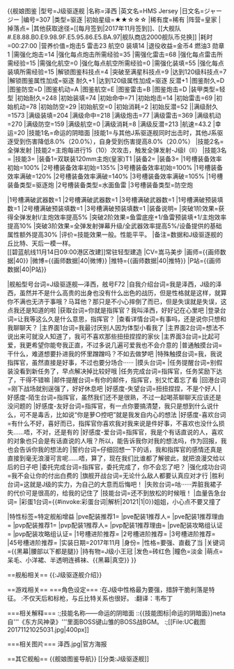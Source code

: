 {{舰娘图鉴
|型号=J级驱逐舰
|名称=泽西
|英文名=HMS Jersey
|日文名=ジャージー
|编号=307
|类型=驱逐
|初始星级=★★☆☆☆
|稀有度=稀有
|阵营=皇家
|掉落点=
|其他获取途径=[[每月签到|2017年11月签到]]、[[大舰队#.E8.88.B0.E9.98.9F.E5.95.86.E5.BA.97|舰队商店2000舰队币兑换]]
|耗时=00:27:00
|营养价值=炮击5 雷击23 航空0 装填14
|退役收益=金币4 燃油3 勋章1
|需强化炮击=14
|强化每点炮击所需经验=35
|需强化雷击=68
|强化每点雷击所需经验=15
|需强化航空=0
|强化每点航空所需经验=0
|需强化装填=55
|强化每点装填所需经验=15
|解锁图鉴科技点=4
|突破至满星科技点=9
|达到120级科技点=7
|解锁图鉴属性加成=驱逐 耐久+1
|达到120级属性加成=驱逐 反潜+1
|图鉴耐久=D
|图鉴防空=D
|图鉴机动=A
|图鉴航空=E
|图鉴雷击=B
|图鉴炮击=D
|装甲类型=轻型
|初始耐久=248
|初始装填=74
|初始命中=71
|初始炮击=14
|初始雷击=69
|初始机动=78
|初始防空=29
|初始航空=0
|初始消耗=2
|初始反潜=52
||满级耐久=1573
|满级装填=204
|满级命中=218
|满级炮击=77
|满级雷击=369
|满级机动=270
|满级防空=159
|满级航空=0
|满级消耗=8
|满级反潜=213
|航速=43.2
|幸运=20
|技能1名=命运的阴暗面
|技能1=与其他J系驱逐舰同时出击时，其他J系驱逐受到伤害降低8.0%（20.0%），自身受到伤害提高8.0%（20.0%）
|技能2名=全弹发射
|技能2=主炮每进行15（10）次攻击，触发全弹发射-J级I（II）
|技能3名=
|技能3=
|装备1=双联装120mm主炮(皇家)T1
|装备2=
|装备3=
|1号槽装备效率初始=100%
|2号槽装备效率初始=135%
|3号槽装备效率初始=100%
|1号槽装备效率满破=120%
|2号槽装备效率满破=140%
|3号槽装备效率满破=105%
|1号槽装备类型=驱逐炮
|2号槽装备类型=水面鱼雷
|3号槽装备类型=防空炮
<!--鱼雷底座数不代表武器数，不了解的请勿修改数据。-->
|1号槽满破武器数=1
|2号槽满破武器数=1
|3号槽满破武器数=1
|1号槽满破预装填数=1
|2号槽满破预装填数=1
|3号槽满破预装填数=1
|装备说明=
|突破1阶效果=获得全弹发射I/主炮效率提高5%
|突破2阶效果=鱼雷底座+1/鱼雷预装填+1/主炮效率提高10%
|突破3阶效果=全弹发射弹幕升级/全武器效率提高5%/设备提供的基础属性额外提高30%
|评价=技能效果一般。性能平平。
|备注=数据和J级驱逐舰的丘比特、天后一模一样。<br>[[碧蓝航线11月14日09:00港区改建]]常驻轻型建造
|CV=嵩马美步
|画师={{画师数据|40}}
|微博={{画师数据|40|微博}}
|推特={{画师数据|40|推特}}
|P站={{画师数据|40|P站}}

|舰船型号台词=J级驱逐舰—泽西，舷号F72
|自我介绍台词=我是泽西，J级的泽西，虽然并不是什么高贵的出身也没有什么出色的战历，但是性格就是这样，就算你不满也无济于事哦？马耳他？那只是不小心摔倒了而已，但是失误就是失误，这点我还是知道的啦
|获取台词=你就是指挥官？我叫泽西，好好记在心里吧
|登录台词=让我等这么久是什么意思，指挥官？
|查看详情台词=有事吗，还是说你只想和我聊聊天？
|主界面1台词=我最讨厌别人因为体型小看我了
|主界面2台词=想法不说出来可就没人知道了，我可不喜欢那些扭扭捏捏的家伙
|主界面3台词=比起可爱，我更希望你能夸我正直，不过多说几遍可爱我也不会介意的
|普通触摸台词=干什么，难道想要扑进我的怀里蹭蹭吗？不如去做梦吧
|特殊触摸台词=我，我说指挥官，虽然直接是好事，不过也要分场合······
|摸头台词=
|任务提醒台词=别假装没看到新任务了，早点解决掉比较好哦
|任务完成台词=指挥官，任务奖励下达了，干得不错嘛
|邮件提醒台词=有你的邮件，指挥官，别又忙着忘了看
|回港台词=刚下战场就别逞强了，好好休息吧
|好感度-失望台词=扭扭捏捏，不是个好人
|好感度-陌生台词=指挥官，虽然我们还不是很熟，不过一起喝茶聊聊天应该还是没问题的
|好感度-友好台词=指挥官，有一点你要搞清楚，我只是想到什么说什么，可不是毒舌，比如说“你是萝○控吧”就是我发自内心的想法
|好感度-喜欢台词=有什么不好，喜好而已，指挥官你喜欢我对我来说是件好事，不喜欢也没什么损失……唔，不对，还是有的
|好感度-爱台词=指挥官，我是个有话直说的人，喜欢的对象也只会是有话直说的人哦？所以，能告诉我你对我的想法吗，作为回报，我也会告诉你我的想法的
|誓约台词=仔细回想一下的话，我和指挥官的感情还真是直接到毫无浪漫可言呢……唔，算了，现在我们比谁都了解彼此，就把浪漫交给以后的日子吧
|委托完成台词=指挥官，委托完成了，你不会忘了吧？
|强化成功台词=我不会让你的付出白费的
|旗舰开战台词=无论什么敌人都要认真应对才行
|胜利台词=这就是J级的实力，为自己的大意而后悔吧！
|失败台词=咕······弄脏我裙子的代价可是很高的，给我的记住了
|技能台词=还不到放松的时候哦！
|血量告急台词=
|彩蛋1台词={{#invoke:彩蛋台词|解析|20121|1|0}}姐姐，小心点不要又撞了

|特性标签=特定舰船增益
|pve配装推荐1=
|pve配装1推荐人=
|pve配装1推荐理由=
|pvp配装推荐1=
|pvp配装1推荐人=
|pvp配装1推荐理由=
|pve配装攻略组认证=
|pvp配装攻略组认证=
|1号槽进阶推荐=
|2号槽进阶推荐=
|3号槽进阶推荐=
|45号槽进阶推荐=
|实装日期=2017年11月
|身份=
|性格=要强、直截了当
|关键词={{黑幕|腰部以下都是腿}}
|持有物=J级小王冠
|发色=砖红色
|瞳色=淡金
|萌点=呆毛、小洋裙、半透明连裤袜、{{黑幕|真空}}
}}


==舰船相关==
{{:J级驱逐舰介绍}}

<!-- ===原型舰简介=== -->

==游戏相关==
===角色设定===
:在J级中性格最为要强，措辞干脆利落是特征。
:不仅天后和标枪，与丘比特关系也很好。
:翻译：韦布丁

===相关解释===
:;技能名称——命运的阴暗面
::{{技能图标|命运的阴暗面}}neta自'''《东方风神录》'''里面BOSS键山雏的BOSS战BGM。
:;[[File:UC截图20171121025031.jpg|400px]]

===相关图片===
<gallery mode="packed" heights="500px">
泽西.jpg|官方海报
</gallery>

==其它舰船==
{{舰娘图鉴导航}}
[[分类:J级驱逐舰]]
